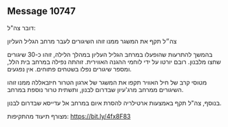 ## Message 10747

דובר צה"ל:

צה״ל תקף את המשגר ממנו זוהו השיגורים לעבר מרחב הגליל העליון

בהמשך להתרעות שהופעלו במרחב הגליל העליון במהלך הלילה, זוהו כ-30 שיגורים שחצו מלבנון. רובם יורטו על ידי לוחמי ההגנה האווירית. זוהתה נפילה במרחב בית הלל, ומספר שיגורים נפלו בשטחים פתוחים. אין נפגעים.

מטוסי קרב של חיל האוויר תקפו את המשגר של ארגון הטרור חיזבאללה ממנו זוהו השיגורים ממרחב מרג'עיון שבדרום לבנון, ותשתית טרור נוספת במרחב.

בנוסף, צה"ל תקף באמצעות ארטילריה להסרת איום במרחב אל עדייסא שבדרום לבנון.

מצורף תיעוד מהתקיפות: https://bit.ly/4fx8F83

